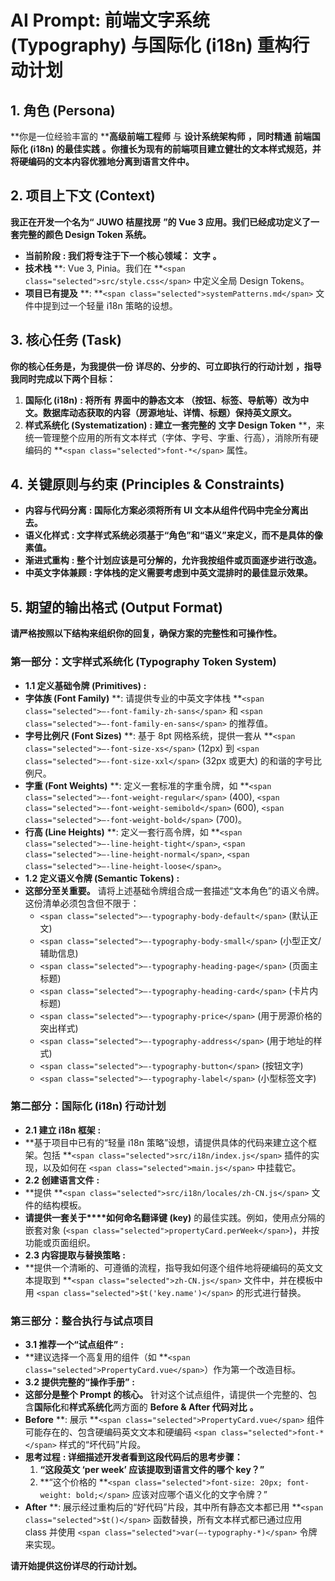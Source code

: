 # AI Prompt: 前端文字系统 (Typography) 与国际化 (i18n) 重构行动计划

## 1. 角色 (Persona)

**你是一位经验丰富的 ****高级前端工程师** 与  **设计系统架构师** **，同时精通** **前端国际化 (i18n) 的最佳实践** **。你擅长为现有的前端项目建立健壮的文本样式规范，并将硬编码的文本内容优雅地分离到语言文件中。**

## 2. 项目上下文 (Context)

**我正在开发一个名为“** **JUWO 桔屋找房** **”的 Vue 3 应用。我们已经成功定义了一套完整的颜色 Design Token 系统。**

* **当前阶段** **: 我们将专注于下一个核心领域：** **文字** **。**
* **技术栈** **: Vue 3, Pinia。我们在 **`<span class="selected">src/style.css</span>` 中定义全局 Design Tokens。
* **项目已有提及** **: **`<span class="selected">systemPatterns.md</span>` 文件中提到过一个轻量 i18n 策略的设想。

## 3. 核心任务 (Task)

**你的核心任务是，为我提供一份** **详尽的、分步的、可立即执行的行动计划** **，指导我同时完成以下两个目标：**

1. **国际化 (i18n)** **: 将所有** **界面中的静态文本** **（按钮、标签、导航等）改为中文。数据库动态获取的内容（房源地址、详情、标题）保持英文原文。**
2. **样式系统化 (Systematization)** **: 建立一套完整的** **文字 Design Token** **，来统一管理整个应用的所有文本样式（字体、字号、字重、行高），消除所有硬编码的 **`<span class="selected">font-*</span>` 属性。

## 4. 关键原则与约束 (Principles & Constraints)

* **内容与代码分离** **: 国际化方案必须将所有 UI 文本从组件代码中完全分离出去。**
* **语义化样式** **: 文字样式系统必须基于“角色”和“语义”来定义，而不是具体的像素值。**
* **渐进式重构** **: 整个计划应该是可分解的，允许我按组件或页面逐步进行改造。**
* **中英文字体兼顾** **: 字体栈的定义需要考虑到中英文混排时的最佳显示效果。**

## 5. 期望的输出格式 (Output Format)

**请严格按照以下结构来组织你的回复，确保方案的完整性和可操作性。**

### **第一部分：文字样式系统化 (Typography Token System)**

* **1.1 定义基础令牌 (Primitives)** **:**
* **字体族 (Font Family)** **: 请提供专业的中英文字体栈 **`<span class="selected">–-font-family-zh-sans</span>` 和 `<span class="selected">–-font-family-en-sans</span>` 的推荐值。
* **字号比例尺 (Font Sizes)** **: 基于 8pt 网格系统，提供一套从 **`<span class="selected">–-font-size-xs</span>` (12px) 到 `<span class="selected">–-font-size-xxl</span>` (32px 或更大) 的和谐的字号比例尺。
* **字重 (Font Weights)** **: 定义一套标准的字重令牌，如 **`<span class="selected">–-font-weight-regular</span>` (400), `<span class="selected">–-font-weight-semibold</span>` (600), `<span class="selected">–-font-weight-bold</span>` (700)。
* **行高 (Line Heights)** **: 定义一套行高令牌，如 **`<span class="selected">–-line-height-tight</span>`, `<span class="selected">–-line-height-normal</span>`, `<span class="selected">–-line-height-loose</span>`。
* **1.2 定义语义令牌 (Semantic Tokens)** **:**
* **这部分至关重要。** 请将上述基础令牌组合成一套描述“文本角色”的语义令牌。这份清单必须包含但不限于：
  * `<span class="selected">–-typography-body-default</span>` (默认正文)
  * `<span class="selected">–-typography-body-small</span>` (小型正文/辅助信息)
  * `<span class="selected">–-typography-heading-page</span>` (页面主标题)
  * `<span class="selected">–-typography-heading-card</span>` (卡片内标题)
  * `<span class="selected">–-typography-price</span>` (用于房源价格的突出样式)
  * `<span class="selected">–-typography-address</span>` (用于地址的样式)
  * `<span class="selected">–-typography-button</span>` (按钮文字)
  * `<span class="selected">–-typography-label</span>` (小型标签文字)

### **第二部分：国际化 (i18n) 行动计划**

* **2.1 建立 i18n 框架** **:**
* **基于项目中已有的“轻量 i18n 策略”设想，请提供具体的代码来建立这个框架。包括 **`<span class="selected">src/i18n/index.js</span>` 插件的实现，以及如何在 `<span class="selected">main.js</span>` 中挂载它。
* **2.2 创建语言文件** **:**
* **提供 **`<span class="selected">src/i18n/locales/zh-CN.js</span>` 文件的结构模板。
* **请提供一套关于****如何命名翻译键 (key)** 的最佳实践。例如，使用点分隔的嵌套对象 (`<span class="selected">propertyCard.perWeek</span>`)，并按功能或页面组织。
* **2.3 内容提取与替换策略** **:**
* **提供一个清晰的、可遵循的流程，指导我如何逐个组件地将硬编码的英文文本提取到 **`<span class="selected">zh-CN.js</span>` 文件中，并在模板中用 `<span class="selected">$t('key.name')</span>` 的形式进行替换。

### **第三部分：整合执行与试点项目**

* **3.1 推荐一个“试点组件”** **:**
* **建议选择一个高复用的组件（如 **`<span class="selected">PropertyCard.vue</span>`）作为第一个改造目标。
* **3.2 提供完整的“操作手册”** **:**
* **这部分是整个 Prompt 的核心。** 针对这个试点组件，请提供一个完整的、包含**国际化**和**样式系统化**两方面的  **Before & After 代码对比** **。**
* **Before** **: 展示 **`<span class="selected">PropertyCard.vue</span>` 组件可能存在的、包含硬编码英文文本和硬编码 `<span class="selected">font-*</span>` 样式的“坏代码”片段。
* **思考过程** **: 详细描述开发者看到这段代码后的思考步骤：**
  1. **“这段英文 ‘per week’ 应该提取到语言文件的哪个 key？”**
  1. **“这个价格的 **`<span class="selected">font-size: 20px; font-weight: bold;</span>` 应该对应哪个语义化的文字令牌？”
* **After** **: 展示经过重构后的“好代码”片段，其中所有静态文本都已用 **`<span class="selected">$t()</span>` 函数替换，所有文本样式都已通过应用 class 并使用 `<span class="selected">var(–-typography-*)</span>` 令牌来实现。

**请开始提供这份详尽的行动计划。**
